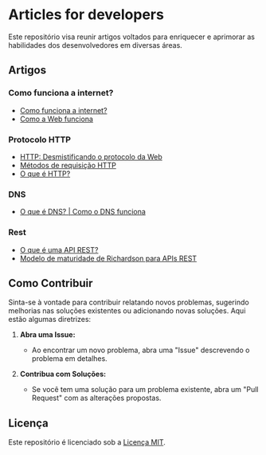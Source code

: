 # Articles for developers

Este repositório visa reunir artigos voltados para enriquecer e aprimorar as habilidades dos desenvolvedores em diversas áreas.

## Artigos

### Como funciona a internet?
- [Como funciona a internet?](https://developer.mozilla.org/pt-BR/docs/Learn/Common_questions/Web_mechanics/How_does_the_Internet_work)
- [Como a Web funciona](https://developer.mozilla.org/pt-BR/docs/Learn/Getting_started_with_the_web/How_the_Web_works)

### Protocolo HTTP
- [HTTP: Desmistificando o protocolo da Web](https://www.alura.com.br/artigos/desmistificando-o-protocolo-http-parte-1)
- [Métodos de requisição HTTP](https://developer.mozilla.org/pt-BR/docs/Web/HTTP/Methods)
- [O que é HTTP?](https://tecnoblog.net/responde/o-que-e-http/)

### DNS
- [O que é DNS? | Como o DNS funciona](https://www.cloudflare.com/pt-br/learning/dns/what-is-dns/)

### Rest
- [O que é uma API REST?](https://www.redhat.com/pt-br/topics/api/what-is-a-rest-api)
- [Modelo de maturidade de Richardson para APIs REST](https://rivaildojunior.medium.com/modelo-de-maturidade-de-richardson-para-apis-rest-8845f93b288)




## Como Contribuir

Sinta-se à vontade para contribuir relatando novos problemas, sugerindo melhorias nas soluções existentes ou adicionando novas soluções. Aqui estão algumas diretrizes:

1. **Abra uma Issue:**
   - Ao encontrar um novo problema, abra uma "Issue" descrevendo o problema em detalhes.

2. **Contribua com Soluções:**
   - Se você tem uma solução para um problema existente, abra um "Pull Request" com as alterações propostas.

## Licença

Este repositório é licenciado sob a [Licença MIT](./LICENSE).

